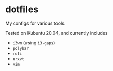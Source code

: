 # dotfiles
My configs for various tools. 

Tested on Kubuntu 20.04, and currently includes 
- `i3wm` (using `i3-gaps`)
- `polybar`
- `rofi`
- `urxvt`
- `vim`
